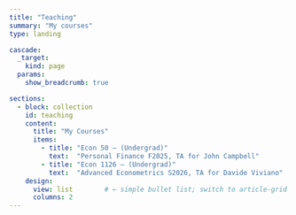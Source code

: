 ```yaml
---
title: "Teaching"
summary: "My courses"
type: landing

cascade:
  _target:
    kind: page
  params:
    show_breadcrumb: true

sections:
  - block: collection
    id: teaching
    content:
      title: "My Courses"
      items:
        - title: "Econ 50 – (Undergrad)"
          text:  "Personal Finance F2025, TA for John Campbell"
        - title: "Econ 1126 – (Undergrad)"
          text:  "Advanced Econometrics S2026, TA for Davide Viviano"
    design:
      view: list        # ← simple bullet list; switch to article-grid for cards
      columns: 2
---
```

